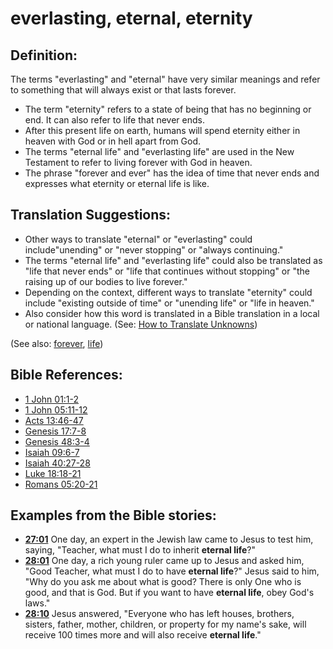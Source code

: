 # everlasting, eternal, eternity #

## Definition: ##

The terms "everlasting" and "eternal" have very similar meanings and refer to something that will always exist or that lasts forever.

* The term "eternity" refers to a state of being that has no beginning or end. It can also refer to life that never ends.
* After this present life on earth, humans will spend eternity either in heaven with God or in hell apart from God.
* The terms "eternal life" and "everlasting life" are used in the New Testament to refer to living forever with God in heaven.
* The phrase "forever and ever" has the idea of time that never ends and expresses what eternity or eternal life is like.

## Translation Suggestions: ##

* Other ways to translate "eternal" or "everlasting" could include"unending" or "never stopping" or "always continuing."
* The terms "eternal life" and "everlasting life" could also be translated as "life that never ends" or "life that continues without stopping" or "the raising up of our bodies to live forever."
* Depending on the context, different ways to translate "eternity" could include "existing outside of time" or "unending life" or "life in heaven."
* Also consider how this word is translated in a Bible translation in a local or national language. (See: [How to Translate Unknowns](en/ta-vol1/translate/man/translate-unknown))

(See also: [forever](../kt/forever.md), [life](../kt/life.md))

## Bible References: ##

* [1 John 01:1-2](en/tn/1jn/help/01/01)
* [1 John 05:11-12](en/tn/1jn/help/05/11)
* [Acts 13:46-47](en/tn/act/help/13/46)
* [Genesis 17:7-8](en/tn/gen/help/17/07)
* [Genesis 48:3-4](en/tn/gen/help/48/03)
* [Isaiah 09:6-7](en/tn/isa/help/09/06)
* [Isaiah 40:27-28](en/tn/isa/help/40/27)
* [Luke 18:18-21](en/tn/luk/help/18/18)
* [Romans 05:20-21](en/tn/rom/help/05/20)

## Examples from the Bible stories: ##

* __[27:01](en/tn/obs/help/27/01)__ One day, an expert in the Jewish law came to Jesus to test him, saying, "Teacher, what must I do to inherit __eternal life__?"
* __[28:01](en/tn/obs/help/28/01)__ One day, a rich young ruler came up to Jesus and asked him, "Good Teacher, what must I do to have __eternal life__?" Jesus said to him, "Why do you ask me about what is good? There is only One who is good, and that is God. But if you want to have __eternal life__, obey God's laws."
* __[28:10](en/tn/obs/help/28/10)__ Jesus answered, "Everyone who has left houses, brothers, sisters, father, mother, children, or property for my name's sake, will receive 100 times more and will also receive __eternal life__."